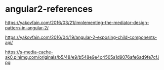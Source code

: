 # angular2-references

https://yakovfain.com/2016/03/21/implementing-the-mediator-design-pattern-in-angular-2/

https://yakovfain.com/2016/04/19/angular-2-exposing-child-components-api/


https://s-media-cache-ak0.pinimg.com/originals/b5/48/e9/b548e9e4c4505a1d9076afe6ad9fe7cf.jpg
